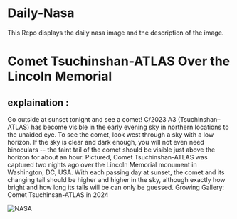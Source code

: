 # Daily-Nasa

This Repo displays the daily nasa image and the description of the image.

<!--NASA-->
# Comet Tsuchinshan-ATLAS Over the Lincoln Memorial
## explaination :

Go outside at sunset tonight and see a comet!  C/2023 A3 (Tsuchinshan–ATLAS) has become visible in the early evening sky in northern locations to the unaided eye. To see the comet, look west through a sky with a low horizon. If the sky is clear and dark enough, you will not even need binoculars -- the faint tail of the comet should be visible just above the horizon for about an hour.  Pictured, Comet Tsuchinshan-ATLAS was captured two nights ago over the Lincoln Memorial monument in Washington, DC, USA.  With each passing day at sunset, the comet and its changing tail should be higher and higher in the sky, although exactly how bright and how long its tails will be can only be guessed.   Growing Gallery: Comet Tsuchinsan-ATLAS in 2024

![NASA](https://apod.nasa.gov/apod/image/2410/CometA3Dc_Gilmore_1080.jpg)
<!--/NASA-->